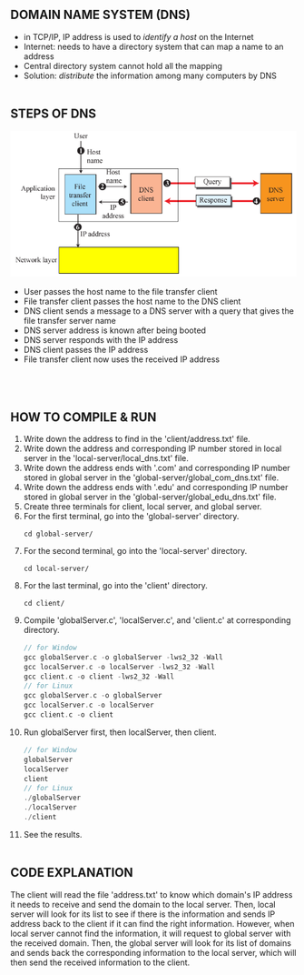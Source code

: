 ## DOMAIN NAME SYSTEM (DNS)
- in TCP/IP, IP address is used to *identify a host* on the Internet
- Internet: needs to have a directory system that can map a name to an address
- Central directory system cannot hold all the mapping
- Solution: *distribute* the information among many computers by DNS<br /><br />


## STEPS OF DNS
![dns_step](dns_step.jpg)
- User passes the host name to the file transfer client
- File transfer client passes the host name to the DNS client
- DNS client sends a message to a DNS server with a query that gives the file transfer server name
- DNS server address is known after being booted
- DNS server responds with the IP address
- DNS client passes the IP address
- File transfer client now uses the received IP address<br /><br /><br /><br />


## HOW TO COMPILE & RUN
1. Write down the address to find in the 'client/address.txt' file.
2. Write down the address and corresponding IP number stored in local server in the 'local-server/local_dns.txt' file.
3. Write down the address ends with '.com' and corresponding IP number stored in global server in the 'global-server/global_com_dns.txt' file.
4. Write down the address ends with '.edu' and corresponding IP number stored in global server in the 'global-server/global_edu_dns.txt' file.
5. Create three terminals for client, local server, and global server.
6. For the first terminal, go into the 'global-server' directory.
    ```
    cd global-server/
    ```
7. For the second terminal, go into the 'local-server' directory.
    ```
    cd local-server/
    ```
8. For the last terminal, go into the 'client' directory.
    ```
    cd client/
    ```
9. Compile 'globalServer.c', 'localServer.c', and 'client.c' at corresponding directory.
    ```c
    // for Window
    gcc globalServer.c -o globalServer -lws2_32 -Wall
    gcc localServer.c -o localServer -lws2_32 -Wall
    gcc client.c -o client -lws2_32 -Wall
    // for Linux
    gcc globalServer.c -o globalServer
    gcc localServer.c -o localServer
    gcc client.c -o client
    ```
10. Run globalServer first, then localServer, then client.
    ```c
    // for Window
    globalServer
    localServer
    client
    // for Linux
    ./globalServer
    ./localServer
    ./client
    ```
11. See the results.<br /><br />


## CODE EXPLANATION
The client will read the file 'address.txt' to know which domain's IP address it needs to receive and send the domain to the local server. Then, local server will look for its list to see if there is the information and sends IP address back to the client if it can find the right information. However, when local server cannot find the information, it will request to global server with the received domain. Then, the global server will look for its list of domains and sends back the corresponding information to the local server, which will then send the received information to the client.